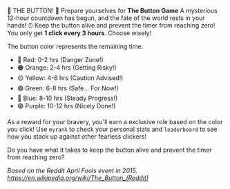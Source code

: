 🚨 THE BUTTON! 🚨
Prepare yourselves for **The Button Game**
A mysterious 12-hour countdown has begun, and the fate of the world rests in your hands! ⏰
Keep the button alive and prevent the timer from reaching zero!
You only get **1 click every 3 hours**. Choose wisely!

The button color represents the remaining time:
- 🔴 Red: 0-2 hrs (Danger Zone!)
- 🟠 Orange: 2-4 hrs (Getting Risky!)
- 🟡 Yellow: 4-6 hrs (Caution Advised!)
- 🟢 Green: 6-8 hrs (Safe... For Now!)
- 🔵 Blue: 8-10 hrs (Steady Progress!)
- 🟣 Purple: 10-12 hrs (Nicely Done!)

As a reward for your bravery, you'll earn a exclusive role based on the color you click!
Use `myrank` to check your personal stats and `leaderboard` to see how you stack up against other fearless clickers! 

Do you have what it takes to keep the button alive and prevent the timer from reaching zero?

*Based on the Reddit April Fools event in 2015. https://en.wikipedia.org/wiki/The_Button_(Reddit)*
